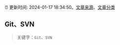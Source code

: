 :alarm_clock: 更新时间: 2024-01-17 18:34:50。[文章来源](/README.md)、[文章分类](/TAGS.md)

## Git、SVN


> 关键字：`Git`、`SVN`



